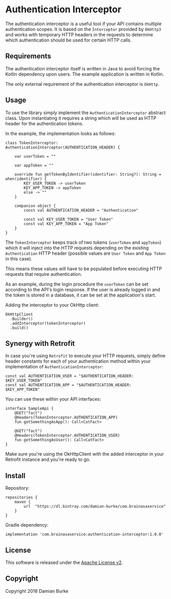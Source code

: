 # Authentication Interceptor

The authentication interceptor is a useful tool if your API contains multiple authentication scopes. 
It is based on the `Interceptor` provided by `OkHttp3` and works with temporary HTTP headers in the requests to 
determine which authentication should be used for certain HTTP calls.

## Requirements

The authentication interceptor itself is written in Java to avoid forcing the Kotlin dependency upon users. The 
example application is written in Kotlin.

The only external requirement of the authentication interceptor is `OkHttp`.

## Usage

To use the library simply implement the `AuthenticationInterceptor` abstract class. Upon instantiating it requires
a string which will be used as HTTP header for the authentication tokens.

In the example, the implementation looks as follows:

    class TokenInterceptor: AuthenticationInterceptor(AUTHENTICATION_HEADER) {

        var userToken = ""

        var appToken = ""

        override fun getTokenByIdentifier(identifier: String?): String = when(identifier) {
            KEY_USER_TOKEN -> userToken
            KEY_APP_TOKEN -> appToken
            else -> ""
        }

        companion object {
            const val AUTHENTICATION_HEADER = "Authentication"

            const val KEY_USER_TOKEN = "User Token"
            const val KEY_APP_TOKEN = "App Token"
        }
    }
    
The `TokenInterceptor` keeps track of two tokens (`userToken` and `appToken`) which it will inject into the HTTP requests
depending on the existing `Authentication` HTTP header (possible values are `User Token` and `App Token` in this case).

This means these values will have to be populated before executing HTTP requests that require authentication.

As an example, during the login procedure the `userToken` can be set according to the API's login response.
If the user is already logged in and the token is stored in a database, it can be set at the application's start.

Adding the interceptor to your OkHttp client:

    OkHttpClient
      .Builder()
      .addInterceptor(tokenInterceptor)
      .build()

## Synergy with Retrofit 

In case you're using `Retrofit` to execute your HTTP requests, simply define header constants for each of your authentication
method within your implementation of `AuthenticationInterceptor`:

    const val AUTHENTICATION_USER = "$AUTHENTICATION_HEADER: $KEY_USER_TOKEN"
    const val AUTHENTICATION_APP = "$AUTHENTICATION_HEADER: $KEY_APP_TOKEN"

You can use these within your API interfaces:

    interface SampleApi {
        @GET("fact")
        @Headers(TokenInterceptor.AUTHENTICATION_APP)
        fun getSomethingAsApp(): Call<CatFact>

        @GET("fact")
        @Headers(TokenInterceptor.AUTHENTICATION_USER)
        fun getSomethingAsUser(): Call<CatFact>
    }

Make sure you're using the OkHttpClient with the added interceptor in your Retrofit instance and you're ready to go.

## Install

Repository:

    repositories {
        maven {
            url  "https://dl.bintray.com/damian-burke/com.brainasaservice"
        }
    }
    
Gradle dependency:

    implementation 'com.brainasaservice:authentication-interceptor:1.0.0'

## License

This software is released under the [Apache License v2](https://www.apache.org/licenses/LICENSE-2.0). 
 
## Copyright

Copyright 2018 Damian Burke
